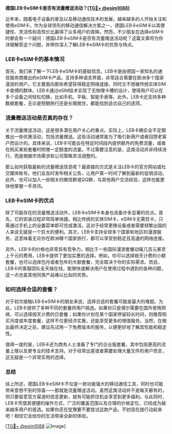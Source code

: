 **德国LEB卡eSIM卡是否有流量赠送活动？[[TG💪+ @esim1088](https://t.me/s/esim1088)]**

近年来，随着电子设备的普及以及移动通信技术的发展，越来越多的人开始关注和使用eSIM卡。作为全球领先的移动通信解决方案之一，德国LEB卡eSIM卡以其便捷性、灵活性和高性价比赢得了众多用户的青睐。然而，不少朋友在选择eSIM卡时都会有一个疑问：德国LEB卡eSIM卡是否有流量赠送活动呢？这篇文章将为你详细解答这个问题，并带你深入了解LEB卡eSIM卡的优势与特点。

### LEB卡eSIM卡的基本情况

首先，我们来了解一下LEB卡eSIM卡的基础信息。LEB卡是由德国一家知名的通信服务商推出的eSIM卡产品，支持多种语言界面，非常适合需要在欧洲多个国家漫游的用户。它主要面向那些希望获得稳定网络连接，同时又不想被传统实体SIM卡束缚的群体。LEB卡通过eSIM技术实现了无物理卡槽的设计，使得用户可以在多个设备之间轻松切换，比如手机、平板、智能手表等。此外，LEB卡还支持多种数据套餐，无论是短期旅行还是长期居住，都能找到适合自己的选项。

### 流量赠送活动是否真的存在？

关于流量赠送活动，这是很多潜在用户关心的重点。实际上，LEB卡确实会不定期推出一些优惠活动，包括流量赠送。这些活动通常是为了吸引新用户或者回馈老客户而设计的。具体来说，LEB卡可能会在特定时间段内提供额外的免费流量，或者在购买某些套餐时附赠一定额度的流量。不过需要注意的是，这类活动并非持续进行，而是根据市场需求和公司策略灵活调整的。

那么如何获取最新的流量赠送信息呢？最直接的方式是关注LEB卡的官方网站或社交媒体账号。他们会及时发布相关公告，让用户第一时间了解到最新的促销活动。此外，也可以加入一些相关的微信群或QQ群，与其他用户交流经验，这样也能更快地掌握一手资讯。

### LEB卡eSIM卡的优点

除了可能存在的流量赠送活动外，LEB卡eSIM卡本身也具备许多显著的优点。首先，它的安装过程非常简单快捷。相比传统的实体SIM卡，eSIM卡无需剪卡，只需通过手机上的设置菜单即可完成激活。这对于经常更换设备或者需要频繁出国的人来说无疑是一个巨大的便利。其次，LEB卡支持全球多个国家和地区的漫游服务，这意味着无论你在欧洲哪个国家旅行，都可以享受到稳定且高速的网络连接。

另外，LEB卡的价格也非常具有竞争力。相比于一些国际漫游套餐动辄几百元甚至上千元的费用，LEB卡提供了更加实惠的选择。例如，你可以选择按天计费的小额套餐，也可以选择包月或者包年的大额套餐，完全取决于你的实际需求。而且，LEB卡的客服团队全天候在线，能够快速解决用户在使用过程中遇到的各种问题，这一点也是其他同类产品难以比拟的优势。

### 如何选择合适的套餐？

对于初次接触LEB卡eSIM卡的朋友来说，选择合适的套餐可能是最大的难题。为此，LEB卡提供了多种不同的套餐供用户挑选。如果你只是偶尔需要在国外使用网络，可以选择按天计费的日套餐；如果你计划在某个国家停留较长时间，则推荐购买月度或年度套餐，这样不仅更经济实惠，还能享受更多的增值服务。当然，在做出最终决定之前，建议先试用一下免费版本的服务，以便更好地了解其性能和稳定性。

值得一提的是，LEB卡还为商务人士准备了专门的企业版套餐，其中包括更高的流量上限以及更专业的技术支持。对于经常出差或者需要处理大量文件的用户而言，这无疑是一个非常实用的选择。

### 总结

综上所述，德国LEB卡eSIM卡不仅是一款功能强大的移动通信工具，同时也可能带来意想不到的惊喜——那就是流量赠送活动。虽然这类活动并不是每天都有的，但只要留意官方渠道的信息更新，就有可能抓住机会享受到更多福利。与此同时，LEB卡凭借其便捷的操作方式、广泛的覆盖范围以及合理的价格定位，已经成为越来越多用户的首选。如果你还在犹豫要不要尝试这款产品，不妨现在就行动起来吧！相信它会给你的生活带来全新的体验。

[[TG💪+ @esim1088](https://t.me/s/esim1088) ![Image](https://i.postimg.cc/4NQfJmqS/Snipaste-2025-05-13-00-14-12.png)]